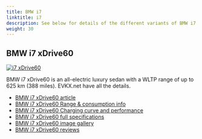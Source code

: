 ```yaml
---
title: BMW i7
linktitle: i7
description: See below for details of the different variants of BMW i7
weight: 30
---
```

## BMW i7 xDrive60

[![i7 xDrive60](https://media.evkx.net/multimedia/models/bmw/i7/i7_xdrive60/main_1_st.jpg)](/models/bmw/i7/i7_xdrive60/)

BMW i7 xDrive60 is an all-electric luxury sedan with a WLTP range of up to 625 km (388 miles). EVKX.net have all the details. 

- [BMW i7 xDrive60 article](/models/bmw/i7/i7_xdrive60/)
- [BMW i7 xDrive60 Range & consumption info](/models/bmw/i7/i7_xdrive60//rangeandconsumption)
- [BMW i7 xDrive60 Charging curve and performance](/models/bmw/i7/i7_xdrive60//chargingcurve)
- [BMW i7 xDrive60 full specifications](/models/bmw/i7/i7_xdrive60//specifications)
- [BMW i7 xDrive60 image gallery](/models/bmw/i7/i7_xdrive60//gallery)
- [BMW i7 xDrive60 reviews](/models/bmw/i7/i7_xdrive60//reviews)

